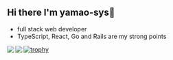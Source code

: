## Hi there I'm yamao-sys👋

<!--
**yamao-sys/yamao-sys** is a ✨ _special_ ✨ repository because its `README.md` (this file) appears on your GitHub profile.

Here are some ideas to get you started:

- 🔭 I’m currently working on ...
- 🌱 I’m currently learning ...
- 👯 I’m looking to collaborate on ...
- 🤔 I’m looking for help with ...
- 💬 Ask me about ...
- 📫 How to reach me: ...
- 😄 Pronouns: ...
- ⚡ Fun fact: ...
-->

- full stack web developer
- TypeScript, React, Go and Rails are my strong points

<a href="https://github.com/anuraghazra/github-readme-stats">
    <img align="left" src="https://github-readme-stats.vercel.app/api?username=yamao-sys&count_private=true&show_icons=true&theme=dracula" />
</a>
<a href="https://github.com/anuraghazra/github-readme-stats">
    <img align="left" src="https://github-readme-stats.vercel.app/api/top-langs/?username=yamao-sys&langs_count=5&theme=dracula&layout=compact" />
</a>

[![trophy](https://github-profile-trophy.vercel.app/?username=yamao-sys&theme=onedark)](https://github.com/ryo-ma/github-profile-trophy)
